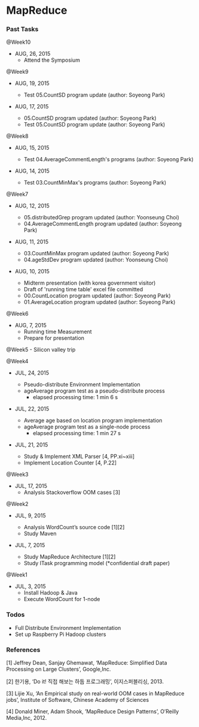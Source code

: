 # MapReduce

### Past Tasks
@Week10
* AUG, 26, 2015
	- Attend the Symposium


@Week9
* AUG, 19, 2015
	- Test 05.CountSD program update (author: Soyeong Park)

* AUG, 17, 2015
	- 05.CountSD program updated (author: Soyeong Park)
	- Test 05.CountSD program update (author: Soyeong Park)
	

@Week8
* AUG, 15, 2015
	- Test 04.AverageCommentLength's programs (author: Soyeong Park)

* AUG, 14, 2015
	- Test 03.CountMinMax's programs (author: Soyeong Park)


@Week7
* AUG, 12, 2015
	- 05.distributedGrep program updated (author: Yoonseung Choi)
	- 04.AverageCommentLength program updated (author: Soyeong Park)

* AUG, 11, 2015
	- 03.CountMinMax program updated (author: Soyeong Park)
	- 04.ageStdDev program updated (author: Yoonseung Choi)

* AUG, 10, 2015
	- Midterm presentation (with korea government visitor)
	- Draft of 'running time table' excel file committed
	- 00.CountLocation program updated (author: Soyeong Park)
	- 01.AverageLocation program updated (author: Soyeong Park)


@Week6
* AUG, 7, 2015
	- Running time Measurement
	- Prepare for presentation

@Week5 - Silicon valley trip

@Week4
* JUL, 24, 2015
	- Pseudo-distribute Environment Implementation  
	- ageAverage program test as a pseudo-distribute process 
        - elapsed processing time: 1 min 6 s

* JUL, 22, 2015
	- Average age based on location program implementation 
	- ageAverage program test as a single-node process 
        - elapsed processing time: 1 min 27 s


* JUL, 21, 2015
	- Study & Implement XML Parser [4, PP.xi~xiii]
	- Implement Location Counter [4, P.22]


@Week3
* JUL, 17, 2015
	- Analysis Stackoverflow OOM cases [3]

@Week2
* JUL, 9, 2015
	- Analysis WordCount’s source code [1][2]
	- Study Maven 


* JUL, 7, 2015
	- Study MapReduce Architecture [1][2]
	- Study ITask programming model (*confidential draft paper)


@Week1
* JUL, 3, 2015
	- Install Hadoop & Java
	- Execute WordCount for 1-node
 

### Todos
- Full Distribute Environment Implementation
- Set up Raspberry Pi Hadoop clusters


### References
[1] Jeffrey Dean, Sanjay Ghemawat, ‘MapReduce: Simplified Data Processing on Large Clusters’, Google,Inc.

[2] 한기용, ‘Do it! 직접 해보는 하둡 프로그래밍’, 이지스퍼블리싱, 2013.

[3] Lijie Xu, ‘An Empirical study on real-world OOM cases in MapReduce jobs’, Institute of Software, Chinese Academy of Sciences

[4] Donald Miner, Adam Shook, ’MapReduce Design Patterns’, O’Reilly Media,Inc, 2012.
